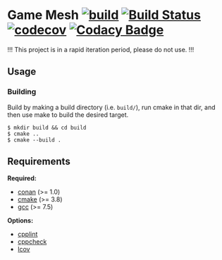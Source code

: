 
# Game Mesh [![build](https://github.com/tweether/game-mesh/workflows/build/badge.svg)](https://github.com/tweether/game-mesh/actions?query=workflow%3Abuild) [![Build Status](https://travis-ci.com/tweether/game-mesh.svg?branch=master)](https://travis-ci.com/tweether/game-mesh) [![codecov](https://codecov.io/gh/tweether/game-mesh/branch/master/graph/badge.svg)](https://codecov.io/gh/tweether/game-mesh) [![Codacy Badge](https://api.codacy.com/project/badge/Grade/14e8cb11e6cb4b8897e8939cce256dac)](https://www.codacy.com/gh/tweether/game-mesh?utm_source=github.com&amp;utm_medium=referral&amp;utm_content=tweether/game-mesh&amp;utm_campaign=Badge_Grade)

!!! This project is in a rapid iteration period, please do not use. !!!

## Usage

### Building

Build by making a build directory (i.e. `build/`), run cmake in that dir, and then use make to build the desired target.

```shell
$ mkdir build && cd build
$ cmake ..
$ cmake --build .
```

## Requirements

**Required:**
- [conan](https://conan.io/) (>= 1.0)
- [cmake](https://cmake.org/) (>= 3.8)
- [gcc](https://gcc.gnu.org/) (>= 7.5)

**Options:**
- [cpplint](https://github.com/cpplint/cpplint)
- [cppcheck](http://cppcheck.sourceforge.net/)
- [lcov](http://ltp.sourceforge.net/coverage/lcov.php)

